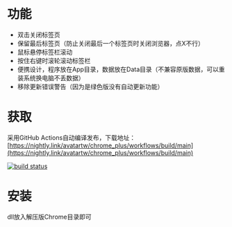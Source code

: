 # 功能
- 双击关闭标签页
- 保留最后标签页（防止关闭最后一个标签页时关闭浏览器，点X不行）
- 鼠标悬停标签栏滚动
- 按住右键时滚轮滚动标签栏
- 便携设计，程序放在App目录，数据放在Data目录（不兼容原版数据，可以重装系统换电脑不丢数据）
- 移除更新错误警告（因为是绿色版没有自动更新功能）
# 获取
采用GitHub Actions自动编译发布，下载地址：[https://nightly.link/avatartw/chrome_plus/workflows/build/main](https://nightly.link/avatartw/chrome_plus/workflows/build/main)

[![build status](https://github.com/avatartw/chrome_plus/actions/workflows/build.yml/badge.svg)](https://github.com/avatartw/chrome_plus/actions/workflows/build.yml)
# 安装
dll放入解压版Chrome目录即可

